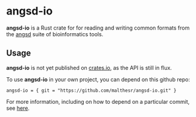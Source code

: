 # angsd-io

**angsd-io** is a Rust crate for for reading and writing common formats from the [angsd](https://github.com/ANGSD/angsd) suite of bioinformatics tools.

## Usage

**angsd-io** is not yet published on [crates.io](https://crates.io/), as the API is still in flux.

To use **angsd-io** in your own project, you can depend on this github repo:

```
angsd-io = { git = "https://github.com/malthesr/angsd-io.git" }
```

For more information, including on how to depend on a particular commit, see [here](https://doc.rust-lang.org/cargo/reference/specifying-dependencies.html#specifying-dependencies-from-git-repositories).
